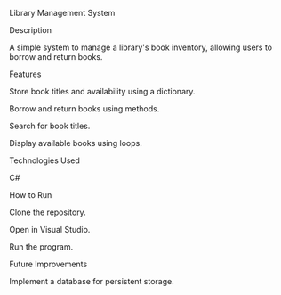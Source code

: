 Library Management System

Description

A simple system to manage a library's book inventory, allowing users to borrow and return books.

Features

Store book titles and availability using a dictionary.

Borrow and return books using methods.

Search for book titles.

Display available books using loops.

Technologies Used

C#

How to Run

Clone the repository.

Open in Visual Studio.

Run the program.

Future Improvements

Implement a database for persistent storage.
